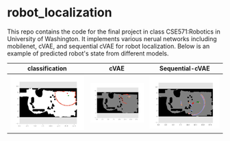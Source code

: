 # robot_localization
This repo contains the code for the final project in class CSE571:Robotics in University of Washington. It implements various nerual networks including mobilenet, cVAE, and sequential cVAE for robot localization. Below is an example of predicted robot's state from different models.

| classification      | cVAE     | Sequential-cVAE     |
|------------|-------------|-------------|
| <img src="examples/cls_vis.png"> | <img src="examples/cvae_vis.png"> |<img src="examples/seq_vis.png"> |

